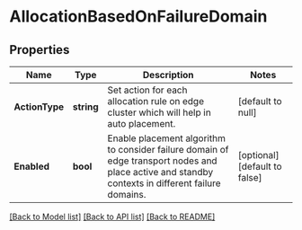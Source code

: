 # AllocationBasedOnFailureDomain

## Properties
Name | Type | Description | Notes
------------ | ------------- | ------------- | -------------
**ActionType** | **string** | Set action for each allocation rule on edge cluster which will help in auto placement.  | [default to null]
**Enabled** | **bool** | Enable placement algorithm to consider failure domain of edge transport nodes and place active and standby contexts in different failure domains.  | [optional] [default to false]

[[Back to Model list]](../README.md#documentation-for-models) [[Back to API list]](../README.md#documentation-for-api-endpoints) [[Back to README]](../README.md)


